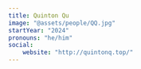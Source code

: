 ```yaml
---
title: Quinton Qu
image: "@assets/people/QQ.jpg"
startYear: "2024"
pronouns: "he/him"
social: 
    website: "http://quintonq.top/"
---
```

